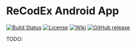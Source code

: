 # ReCodEx Android App

[![Build Status](https://travis-ci.org/ReCodEx/android-app.svg?branch=master)](https://travis-ci.org/ReCodEx/android-app)
[![License](http://img.shields.io/:license-mit-blue.svg)](http://badges.mit-license.org)
[![Wiki](https://img.shields.io/badge/docs-wiki-orange.svg)](https://github.com/ReCodEx/wiki/wiki)
[![GitHub release](https://img.shields.io/github/release/recodex/android-app.svg)](https://github.com/ReCodEx/wiki/wiki/Changelog)

TODO:
